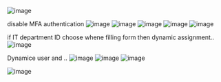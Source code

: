 ![image](https://user-images.githubusercontent.com/43515480/236655538-25803f98-1d31-44c2-92a5-6b06771f1b5f.png)

disable MFA authentication
![image](https://user-images.githubusercontent.com/43515480/236655958-000fff0e-fa0e-4f94-89a9-c56fa3a9ae1a.png)
![image](https://user-images.githubusercontent.com/43515480/236657606-85938652-54f3-4cf4-acaa-9b52041b265d.png)
![image](https://user-images.githubusercontent.com/43515480/236657617-f4f2af09-a3d8-447b-a398-695963f44fd8.png)
![image](https://user-images.githubusercontent.com/43515480/236658039-9b1ea3b6-f27f-42cb-b99d-49960b70e8fb.png)
![image](https://user-images.githubusercontent.com/43515480/236658043-3b493780-695d-4203-905e-b9f8bf2ed433.png)

if  IT department ID choose whene filling form then dynamic assignment..
![image](https://user-images.githubusercontent.com/43515480/236658139-dc4f1660-05fa-4e26-ae75-288093832da6.png)

Dynamice user and ..
![image](https://user-images.githubusercontent.com/43515480/236658170-37a2a7ff-2fc1-4129-9f1d-d5c9a21fbf7c.png)
![image](https://user-images.githubusercontent.com/43515480/236658187-bc172a0a-78b7-4b84-ab4f-cdfc98855ae9.png)
![image](https://user-images.githubusercontent.com/43515480/236658261-fec7e17d-0426-4610-af43-2670d1559108.png)

![image](https://user-images.githubusercontent.com/43515480/236659756-67f55ae3-4ac9-481c-974b-54094c508198.png)

